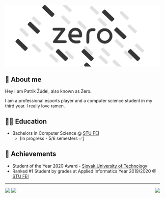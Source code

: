 <p align="center"><img src='/LogoDark.svg?sanitize=true#gh-light-mode-only' style="display: block;margin-left: auto;margin-right: auto;width="500px"></p>

## 🍜 About me

Hey I am Patrik Žúdel, also known as Zero. 

I am a professional esports player and a computer science student in my third year. I really love ramen.

## 👨‍🎓 Education

- Bachelors in Computer Science @ [STU FEI](https://www.fei.stuba.sk/) 
  - [In progress - 5/6 semesters ✅] 

## 🥇 Achievements

- Student of the Year 2020 Award - [Slovak University of Technology](https://www.stuba.sk/sk/diani-na-stu/prehlad-aktualit/rektor-stu-miroslav-fikar-udelil-ocenenia-student-roka-2020.html?page_id=13848)
- Ranked #1 Student by grades at Applied Informatics Year 2019/2020 @ [STU FEI](https://www.fei.stuba.sk/)

---

<a href="https://twitter.com/PatrikZero"><img src="https://img.shields.io/twitter/follow/patrikzero?style=flat-square&color=555555&labelColor=black&logo=twitter&label=@PatrikZero"></a>  <img src="https://img.shields.io/github/followers/patrikzudel?style=flat-square&color=555555&labelColor=black&logo=github&label=patrikzudel"><img src="https://visitor-badge.glitch.me/badge?page_id=patrikzudel.patrikzudel&left_color=black&right_color=black" align="right">
